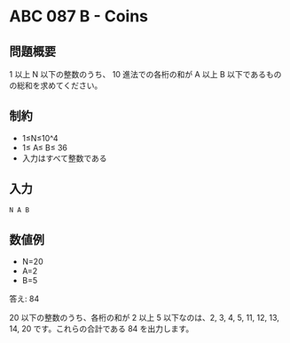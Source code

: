 #  ABC 087 B - Coins
## 問題概要
1
 以上 
N
 以下の整数のうち、
10
 進法での各桁の和が 
A
 以上 
B
 以下であるものの総和を求めてください。

## 制約
* 1≤N≤10^4
* 1≤ A≤ B≤ 36
* 入力はすべて整数である

## 入力
``` bash
N A B
```

## 数値例
* N=20
* A=2
* B=5

答え: 84

20 以下の整数のうち、各桁の和が 2 以上 5 以下なのは、2, 3, 4, 5, 11, 12, 13, 14, 20 です。これらの合計である 84 を出力します。